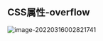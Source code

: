 
## CSS属性-overflow

![image-20220316002821741](/Users/guo/Notes/HTML/HTML5+CSS3/images/overflow_01.png)

